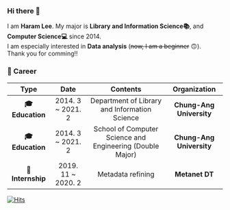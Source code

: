 ### Hi there 👋
  I am **Haram Lee**. My major is **Library and Information Science:books:**, and **Computer Science:computer:** since 2014. <br/>
 I am especially interested in **Data analysis** (~~now, I am a beginner~~ &#128579;). <br/>
 Thank you for comming!!

### :green_heart: Career

| **Type** | **Date** | **Contents** | **Organization** |
|:--------:|:--------:|:--------:|:--------:|
| **:mortar_board: Education** | 2014. 3 ~ 2021. 2 | Department of Library and Information Science | **Chung-Ang University** |
| **:mortar_board: Education** | 2014. 3 ~ 2021. 2 | School of Computer Science and Engineering (Double Major) | **Chung-Ang University** |
| **:office:Internship** | 2019. 11 ~ 2020. 2| Metadata refining | **Metanet DT** |


[![Hits](https://hits.seeyoufarm.com/api/count/incr/badge.svg?url=https%3A%2F%2Fgithub.com%2Fharammon%2Fhit-counter&count_bg=%2379C83D&title_bg=%23555555&icon=&icon_color=%23E7E7E7&title=hits&edge_flat=false)](https://hits.seeyoufarm.com)
